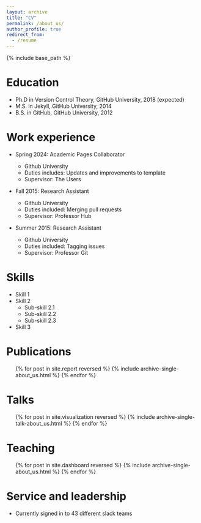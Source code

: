 ```yaml
---
layout: archive
title: "CV"
permalink: /about_us/
author_profile: true
redirect_from:
  - /resume
---
```


{% include base_path %}

Education
======
* Ph.D in Version Control Theory, GitHub University, 2018 (expected)
* M.S. in Jekyll, GitHub University, 2014
* B.S. in GitHub, GitHub University, 2012

Work experience
======
* Spring 2024: Academic Pages Collaborator
  * Github University
  * Duties includes: Updates and improvements to template
  * Supervisor: The Users

* Fall 2015: Research Assistant
  * Github University
  * Duties included: Merging pull requests
  * Supervisor: Professor Hub

* Summer 2015: Research Assistant
  * Github University
  * Duties included: Tagging issues
  * Supervisor: Professor Git
  
Skills
======
* Skill 1
* Skill 2
  * Sub-skill 2.1
  * Sub-skill 2.2
  * Sub-skill 2.3
* Skill 3

Publications
======
  <ul>{% for post in site.report reversed %}
    {% include archive-single-about_us.html %}
  {% endfor %}</ul>
  
Talks
======
  <ul>{% for post in site.visualization reversed %}
    {% include archive-single-talk-about_us.html  %}
  {% endfor %}</ul>
  
Teaching
======
  <ul>{% for post in site.dashboard reversed %}
    {% include archive-single-about_us.html %}
  {% endfor %}</ul>
  
Service and leadership
======
* Currently signed in to 43 different slack teams
